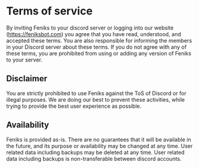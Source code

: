 # Terms of service
By inviting Feniks to your discord server or logging into our website (https://feniksbot.com) you agree that you have
read, understood, and accepted these terms. You are also responsible for informing the members in your Discord server
about these terms. If you do not agree with any of these terms, you are prohibited from using or adding any version of
Feniks to your server.

## Disclaimer
You are strictly prohibited to use Feniks against the ToS of Discord or for illegal purposes. 
We are doing our best to prevent these activities, while trying to provide the best user experience as possible.

## Availability
Feniks is provided as-is. There are no guarantees that it will be available in the future, and its purpose or
availability may be changed at any time. User related data including backups may be deleted at any time.
User related data including backups is non-transferable between discord accounts.